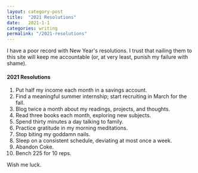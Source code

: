 ```yaml
---
layout: category-post
title:  "2021 Resolutions"
date:   2021-1-1
categories: writing
permalink: "/2021-resolutions"
---
```


I have a poor record with New Year's resolutions. I trust that nailing them to this site will keep me accountable (or, at very least, punish my failure with shame).

#### 2021 Resolutions

1. Put half my income each month in a savings account.
2. Find a meaningful summer internship; start recruiting in March for the fall.
3. Blog twice a month about my readings, projects, and thoughts.
4. Read three books each month, exploring new subjects.
5. Spend thirty minutes a day talking to family.
6. Practice gratitude in my morning meditations.
7. Stop biting my goddamn nails.
8. Sleep on a consistent schedule, deviating at most once a week.
10. Abandon Coke.
10. Bench 225 for 10 reps.

Wish me luck.